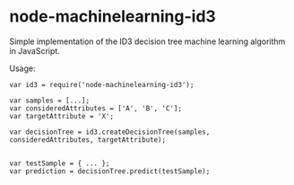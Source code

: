 # node-machinelearning-id3

Simple implementation of the ID3 decision tree machine learning algorithm in JavaScript.

Usage:
```
var id3 = require('node-machinelearning-id3');

var samples = [...];
var consideredAttributes = ['A', 'B', 'C'];
var targetAttribute = 'X';

var decisionTree = id3.createDecisionTree(samples, consideredAttributes, targetAttribute);


var testSample = { ... };
var prediction = decisionTree.predict(testSample);
```

